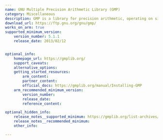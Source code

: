 ```yaml
---
name: GNU Multiple Precision Arithmetic Library (GMP)
category: Miscellaneous
description: GMP is a library for precision arithmetic, operating on signed integers, floating-point, and rational numbers. GMP has a rich set of functions with a regular interface.
download_url: https://ftp.gnu.org/gnu/gmp/
works_on_arm: true
supported_minimum_version:
    version_number: 5.1.1
    release_date: 2013/02/12


optional_info:
    homepage_url: https://gmplib.org/
    support_caveats:
    alternative_options:
    getting_started_resources:
        arm_content:
        partner_content:
        official_docs: https://gmplib.org/manual/Installing-GMP
    arm_recommended_minimum_version:
        version_number:
        release_date:
        reference_content:

optional_hidden_info:
    release_notes__supported_minimum: https://gmplib.org/list-archives/gmp-announce/2013-February/000038.html
    release_notes__recommended_minimum:
    other_info:

---
```

